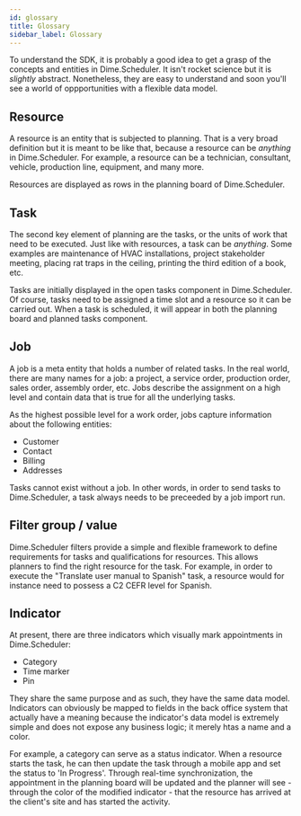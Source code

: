 ```yaml
---
id: glossary
title: Glossary
sidebar_label: Glossary
---
```


To understand the SDK, it is probably a good idea to get a grasp of the concepts and entities in Dime.Scheduler. It isn't rocket science but it is *slightly* abstract. Nonetheless, they are easy to understand and soon you'll see a world of oppportunities with a flexible data model.

## Resource

A resource is an entity that is subjected to planning. That is a very broad definition but it is meant to be like that, because a resource can be *anything* in Dime.Scheduler. For example, a resource can be a technician, consultant, vehicle, production line, equipment, and many more.

Resources are displayed as rows in the planning board of Dime.Scheduler.

## Task

The second key element of planning are the tasks, or the units of work that need to be executed. Just like with resources, a task can be *anything*. Some examples are maintenance of HVAC installations, project stakeholder meeting, placing rat traps in the ceiling, printing the third edition of a book, etc.

Tasks are initially displayed in the open tasks component in Dime.Scheduler. Of course, tasks need to be assigned a time slot and a resource so it can be carried out. When a task is scheduled, it will appear in both the planning board and planned tasks component.

## Job

A job is a meta entity that holds a number of related tasks. In the real world, there are many names for a job: a project, a service order, production order, sales order, assembly order, etc. Jobs describe the assignment on a high level and contain data that is true for all the underlying tasks. 

As the highest possible level for a work order, jobs capture information about the following entities:

- Customer
- Contact 
- Billing
- Addresses

Tasks cannot exist without a job. In other words, in order to send tasks to Dime.Scheduler, a task always needs to be preceeded by a job import run.

## Filter group / value

Dime.Scheduler filters provide a simple and flexible framework to define requirements for tasks and qualifications for resources. This allows planners to find the right resource for the task. For example, in order to execute the "Translate user manual to Spanish" task, a resource would for instance need to possess a C2 CEFR level for Spanish.

## Indicator

At present, there are three indicators which visually mark appointments in Dime.Scheduler:

- Category
- Time marker
- Pin

They share the same purpose and as such, they have the same data model. Indicators can obviously be mapped to 
fields in the back office system that actually have a meaning because the indicator's data model is extremely simple and does not expose any business logic; it merely htas a name and a color.

For example, a category can serve as a status indicator. When a resource starts the task, he can then update the task through a mobile app and set the status to 'In Progress'. Through real-time synchronization, the appointment in the planning board will be updated and the planner will see - through the color of the modified indicator - that the resource has arrived at the client's site and has started the activity.